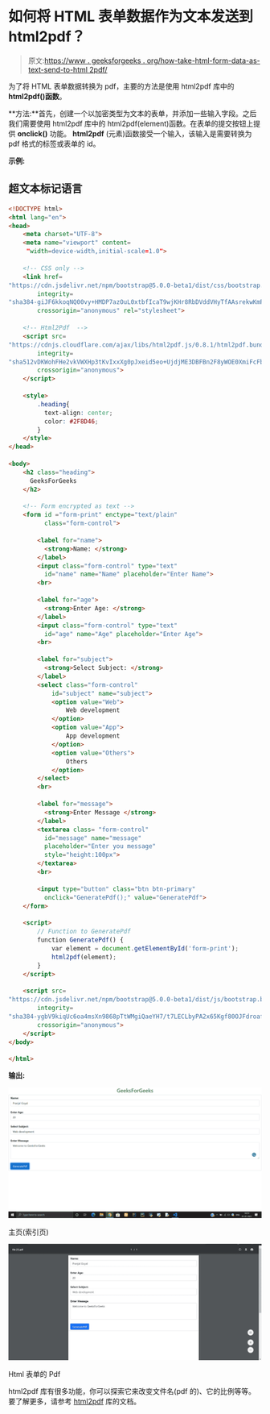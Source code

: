 # 如何将 HTML 表单数据作为文本发送到 html2pdf？

> 原文:[https://www . geeksforgeeks . org/how-take-html-form-data-as-text-send-to-html 2pdf/](https://www.geeksforgeeks.org/how-to-take-html-form-data-as-text-and-send-them-to-html2pdf/)

为了将 HTML 表单数据转换为 pdf，主要的方法是使用 html2pdf 库中的 **html2pdf()函数**。

**方法:**首先，创建一个以加密类型为文本的表单，并添加一些输入字段。之后我们需要使用 html2pdf 库中的 html2pdf(element)函数。在表单的提交按钮上提供 **onclick()** 功能。 **html2pdf** (元素)函数接受一个输入，该输入是需要转换为 pdf 格式的标签或表单的 id。

**示例:**

## 超文本标记语言

```html
<!DOCTYPE html>
<html lang="en">
<head>
    <meta charset="UTF-8">
    <meta name="viewport" content=
     "width=device-width,initial-scale=1.0">

    <!-- CSS only -->
    <link href=
"https://cdn.jsdelivr.net/npm/bootstrap@5.0.0-beta1/dist/css/bootstrap.min.css"
        integrity=
"sha384-giJF6kkoqNQ00vy+HMDP7azOuL0xtbfIcaT9wjKHr8RbDVddVHyTfAAsrekwKmP1" 
        crossorigin="anonymous" rel="stylesheet">

    <!-- Html2Pdf  -->
    <script src=
"https://cdnjs.cloudflare.com/ajax/libs/html2pdf.js/0.8.1/html2pdf.bundle.min.js" 
        integrity=
"sha512vDKWohFHe2vkVWXHp3tKvIxxXg0pJxeid5eo+UjdjME3DBFBn2F8yWOE0XmiFcFbXxrEOR1JriWEno5Ckpn15A==" 
        crossorigin="anonymous">
    </script>

    <style>
        .heading{
          text-align: center;
          color: #2F8D46;
        }
    </style>
</head>

<body>
    <h2 class="heading">
      GeeksForGeeks
    </h2>

    <!-- Form encrypted as text -->
    <form id ="form-print" enctype="text/plain" 
          class="form-control">

        <label for="name">
          <strong>Name: </strong>
        </label>
        <input class="form-control" type="text" 
          id="name" name="Name" placeholder="Enter Name">
        <br>

        <label for="age">
          <strong>Enter Age: </strong>
        </label>
        <input class="form-control" type="text" 
          id="age" name="Age" placeholder="Enter Age">
        <br>

        <label for="subject">
          <strong>Select Subject: </strong>
        </label>
        <select class="form-control" 
            id="subject" name="subject">
            <option value="Web">
                Web development
            </option>
            <option value="App">
                App development
            </option>
            <option value="Others">
                Others
            </option>
        </select>
        <br>

        <label for="message">
          <strong>Enter Message </strong>
        </label>
        <textarea class= "form-control"
          id="message" name="message" 
          placeholder="Enter you message" 
          style="height:100px">
        </textarea>
        <br>

        <input type="button" class="btn btn-primary" 
          onclick="GeneratePdf();" value="GeneratePdf">
    </form>

    <script>          
        // Function to GeneratePdf
        function GeneratePdf() {
            var element = document.getElementById('form-print');
            html2pdf(element);
        }
    </script>

    <script src=
"https://cdn.jsdelivr.net/npm/bootstrap@5.0.0-beta1/dist/js/bootstrap.bundle.min.js"
        integrity=
"sha384-ygbV9kiqUc6oa4msXn9868pTtWMgiQaeYH7/t7LECLbyPA2x65Kgf80OJFdroafW" 
        crossorigin="anonymous">
    </script>
</body>

</html>
```

**输出:**

![](img/d21dfa537bcb7ab57f3ebb52be9fda3c.png)

主页(索引页)

![](img/a40deed7d4c3f3fce720194e6ae1e15f.png)

Html 表单的 Pdf

html2pdf 库有很多功能，你可以探索它来改变文件名(pdf 的)、它的比例等等。要了解更多，请参考 [html2pdf](https://ekoopmans.github.io/html2pdf.js/) 库的文档。